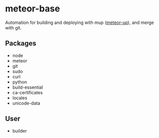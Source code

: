 # meteor-base
Automation for building and deploying with mup ([meteor-up](https://github.com/zodern/meteor-up)), and merge with git.

## Packages
- node
- meteor
- git
- sudo
- curl
- python
- build-essential
- ca-certificates
- locales
- unicode-data

## User
- builder
